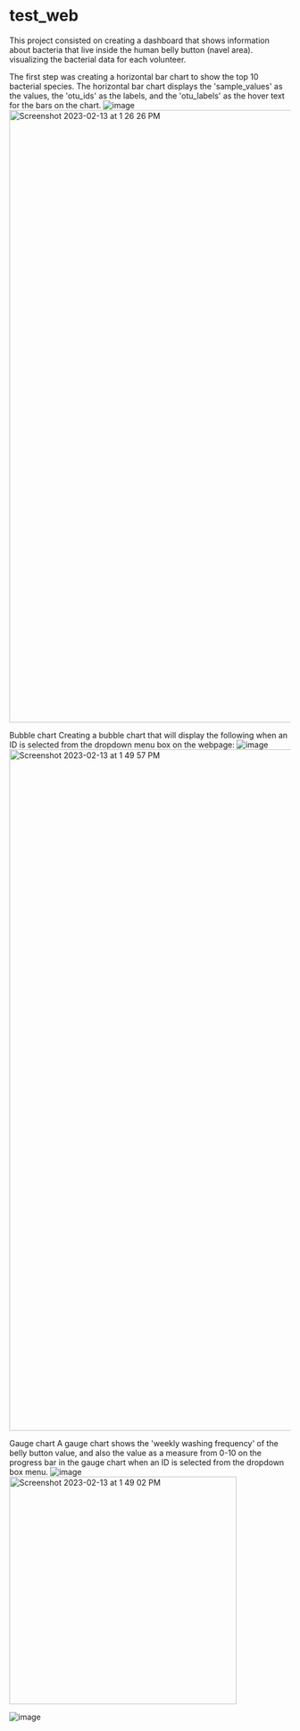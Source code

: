 # test_web
This project consisted on creating a dashboard that shows information about bacteria that live inside the human belly button (navel area). visualizing the bacterial data for each volunteer. 


The first step was creating a horizontal bar chart to show the top 10 bacterial species. The horizontal bar chart displays the 'sample_values' as the values, the 'otu_ids' as the labels, and the 'otu_labels' as the hover text for the bars on the chart.
![image]()<img width="1095" alt="Screenshot 2023-02-13 at 1 26 26 PM" src="https://user-images.githubusercontent.com/114197558/218549365-959b74c6-fc9d-4ed8-98b1-ec0e66c52064.png">

Bubble chart
Creating a bubble chart that will display the following when an ID is selected from the dropdown menu box on the webpage:
![image]()
<img width="1218" alt="Screenshot 2023-02-13 at 1 49 57 PM" src="https://user-images.githubusercontent.com/114197558/218549951-ae82c152-2e63-443b-a98e-e79b9485300e.png">

Gauge chart
A gauge chart shows the 'weekly washing frequency' of the belly button value, and also the value as a measure from 0-10 on the progress bar in the gauge chart when an  ID is selected from the dropdown box menu.
![image]()<img width="407" alt="Screenshot 2023-02-13 at 1 49 02 PM" src="https://user-images.githubusercontent.com/114197558/218550383-82964e68-060a-4903-ad24-bbf5138d7e73.png">

![image](<img width="1366" alt="Screenshot 2023-02-13 at 2 26 13 PM" src="https://user-images.githubusercontent.com/114197558/218556374-6252d6b9-4b11-46f9-bf26-efe9c4ec664d.png">
)

